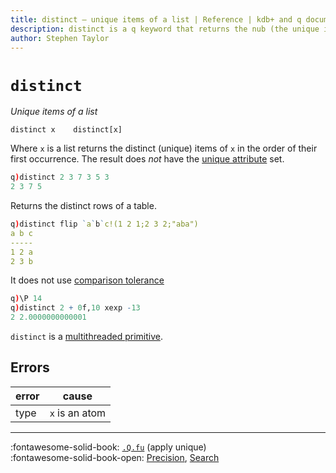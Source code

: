 ```yaml
---
title: distinct – unique items of a list | Reference | kdb+ and q documentation
description: distinct is a q keyword that returns the nub (the unique items) of a list.
author: Stephen Taylor
---
```

# `distinct`




_Unique items of a list_

```syntax
distinct x    distinct[x]
```

Where `x` is a list returns the distinct (unique) items of `x` in the order of their first occurrence.
The result does _not_ have the [unique attribute](set-attribute.md) set. 

```q
q)distinct 2 3 7 3 5 3
2 3 7 5
```

Returns the distinct rows of a table.

```q
q)distinct flip `a`b`c!(1 2 1;2 3 2;"aba")
a b c
-----
1 2 a
2 3 b
```

It does not use [comparison tolerance](../basics/precision.md)

```q
q)\P 14
q)distinct 2 + 0f,10 xexp -13
2 2.0000000000001
```

`distinct` is a [multithreaded primitive](../kb/mt-primitives.md).


## Errors

error | cause
------|----------------
type  | `x` is an atom


----

:fontawesome-solid-book:
[`.Q.fu`](dotq.md#fu-apply-unique) (apply unique)
<br>
:fontawesome-solid-book-open:
[Precision](../basics/precision.md), 
[Search](../basics/by-topic.md#search) 
